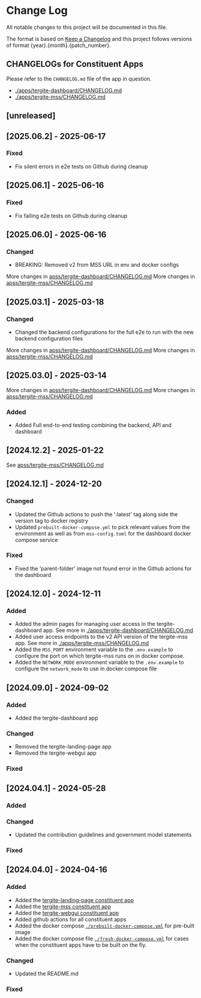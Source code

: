 # Change Log

All notable changes to this project will be documented in this file.

The format is based on [Keep a Changelog](http://keepachangelog.com/)
and this project follows versions of format {year}.{month}.{patch_number}.

## CHANGELOGs for Constituent Apps

Please refer to the `CHANGELOG.md` file of the app in question.

- [./apps/tergite-dashboard/CHANGELOG.md](./apps/tergite-dashboard/CHANGELOG.md)
- [./apps/tergite-mss/CHANGELOG.md](./apps/tergite-mss/CHANGELOG.md)

## [unreleased]

## [2025.06.2] - 2025-06-17

### Fixed

- Fix silent errors in e2e tests on Github during cleanup

## [2025.06.1] - 2025-06-16

### Fixed

- Fix failing e2e tests on Github during cleanup

## [2025.06.0] - 2025-06-16

### Changed

- BREAKING: Removed v2 from MSS URL in env and docker configs

More changes in [apss/tergite-dashboard/CHANGELOG.md](./apps/tergite-dashboard/CHANGELOG.md#2025060---2025-06-16)
More changes in [apss/tergite-mss/CHANGELOG.md](./apps/tergite-mss/CHANGELOG.md#2025060---2025-06-16)

## [2025.03.1] - 2025-03-18

### Changed

- Changed the backend configurations for the full e2e to run with the new backend configuration files

More changes in [apss/tergite-dashboard/CHANGELOG.md](./apps/tergite-dashboard/CHANGELOG.md#2025031---2025-03-18)
More changes in [apss/tergite-mss/CHANGELOG.md](./apps/tergite-mss/CHANGELOG.md#2025031---2025-03-18)

## [2025.03.0] - 2025-03-14

More changes in [apss/tergite-dashboard/CHANGELOG.md](./apps/tergite-dashboard/CHANGELOG.md#2025030---2025-03-14)
More changes in [apss/tergite-mss/CHANGELOG.md](./apps/tergite-mss/CHANGELOG.md#2025030---2025-03-14)

### Added

- Added Full end-to-end testing combining the backend, API and dashboard

## [2024.12.2] - 2025-01-22

See [apss/tergite-mss/CHANGELOG.md](./apps/tergite-mss/CHANGELOG.md#2024122---2025-01-22)

## [2024.12.1] - 2024-12-20

### Changed

- Updated the Github actions to push the ':latest' tag along side the version tag to docker registry
- Updated `prebuilt-docker-compose.yml` to pick relevant values from the environment as well as
  from `mss-config.toml` for the dashboard docker compose service

### Fixed

- Fixed the 'parent-folder' image not found error in the Github actions for the dashboard

## [2024.12.0] - 2024-12-11

### Added

- Added the admin pages for managing user access in the tergite-dashboard app. See more in [./apps/tergite-dashboard/CHANGELOG.md](./apps/tergite-dashboard/CHANGELOG.md#2024120---2024-12-11)
- Added user access endpoints to the v2 API version of the tergite-mss app. See more in [./apps/tergite-mss/CHANGELOG.md](./apps/tergite-mss/CHANGELOG.md#2024120---2024-12-11)
- Added the `MSS_PORT` environment variable to the `.env.example` to configure the port on which tergite-mss runs on in docker compose.
- Added the `NETWORK_MODE` environment variable to the `.env.example` to configure the `network_mode` to use in docker compose file

## [2024.09.0] - 2024-09-02

### Added

- Added the tergite-dashboard app

### Changed

- Removed the tergite-landing-page app
- Removed the tergite-webgui app

### Fixed

## [2024.04.1] - 2024-05-28

### Added

### Changed

- Updated the contribution guidelines and government model statements

### Fixed

## [2024.04.0] - 2024-04-16

### Added

- Added the [tergite-landing-page constituent app](./apps/tergite-landing-page/)
- Added the [tergite-mss constituent app](./apps/tergite-mss/)
- Added the [tergite-webgui constituent app](./apps/tergite-webgui/)
- Added github actions for all constituent apps
- Added the docker compose [`./prebuilt-docker-compose.yml`](./prebuilt-docker-compose.yml) for pre-built image
- Added the docker compose file [`./fresh-docker-compose.yml`](./fresh-docker-compose.yml) for cases when the constituent apps have to be built on the fly.

### Changed

- Updated the README.md

### Fixed
